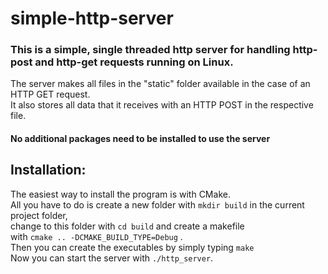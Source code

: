 # simple-http-server
### This is a simple, single threaded http server for handling http-post and http-get requests running on Linux.
The server makes all files in the "static" folder available in the case of an HTTP GET request.    
It also stores all data that it receives with an HTTP POST in the respective file.  

#### No additional packages need to be installed to use the server

## Installation: ## 
The easiest way to install the program is with CMake.  
All you have to do is create a new folder with ```mkdir build``` in the current project folder,  
change to this folder with ```cd build``` and create a makefile  
with ```cmake .. -DCMAKE_BUILD_TYPE=Debug``` .  
Then you can create the executables by simply typing ```make```  
Now you can start the server with ```./http_server```.
